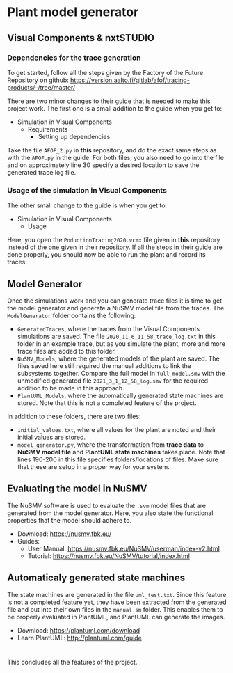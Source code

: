 # Plant model generator

## Visual Components & nxtSTUDIO

### Dependencies for the trace generation
To get started, follow all the steps given by the Factory of the Future Repository on github:
https://version.aalto.fi/gitlab/afof/tracing-products/-/tree/master/

There are two minor changes to their guide that is needed to make this project work. The first one is a small addition to the guide when you get to:
- Simulation in Visual Components
  - Requirements
    - Setting up dependencies

Take the file `AFOF_2.py` in **this** repository, and do the exact same steps as with the `AFOF.py` in the guide. For both files, you also need to go into the file and on approximately line 30 specify a desired location to save the generated trace log file.

### Usage of the simulation in Visual Components
The other small change to the guide is when you get to:
- Simulation in Visual Components
  - Usage

Here, you open the `PoductionTracing2020.vcmx` file given in **this** repository instead of the one given in their repository. If all the steps in their guide are done properly, you should now be able to run the plant and record its traces.

## Model Generator
Once the simulations work and you can generate trace files it is time to get the model generator and generate a NuSMV model file from the traces.
The `ModelGenerator` folder contains the following:
- `GeneratedTraces`, where the traces from the Visual Components simulations are saved. The file `2020_11_6_11_58_trace_log.txt` in this folder in an example trace, but as you simulate the plant, more and more trace files are added to this folder.
- `NuSMV_Models`, where the generated models of the plant are saved. The files saved here still required the manual additions to link the subsystems together. Compare the full model in `full_model.smv` with the unmodified generated file `2021_3_1_12_58_log.smv` for the required addition to be made in this approach.
- `PlantUML_Models`, where the automatically generated state machines are stored. Note that this is not a completed feature of the project.

In addition to these folders, there are two files:
- `initial_values.txt`, where all values for the plant are noted and their initial values are stored.
- `model_generator.py`, where the transformation from **trace data** to **NuSMV model file** and **PlantUML state machines** takes place. Note that lines 190-200 in this file specifies folders/locations of files. Make sure that these are setup in a proper way for your system. 

## Evaluating the model in NuSMV
The NuSMV software is used to evaluate the `.svm` model files that are generated from the model generator. Here, you also state the functional properties that the model should adhere to.
- Download: https://nusmv.fbk.eu/
- Guides:
  - User Manual: https://nusmv.fbk.eu/NuSMV/userman/index-v2.html
  - Tutorial: https://nusmv.fbk.eu/NuSMV/tutorial/index.html

## Automaticaly generated state machines 
The state machines are generated in the file `uml_test.txt`. Since this feature is not a completed feature yet, they have been extracted from the generated file and put into their own files in the `manual sm` folder. This enables them to be properly evaluated in PlantUML, and PlantUML can generate the images.
- Download: https://plantuml.com/download
- Learn PlantUML: http://plantuml.com/guide


#
This concludes all the features of the project. 
